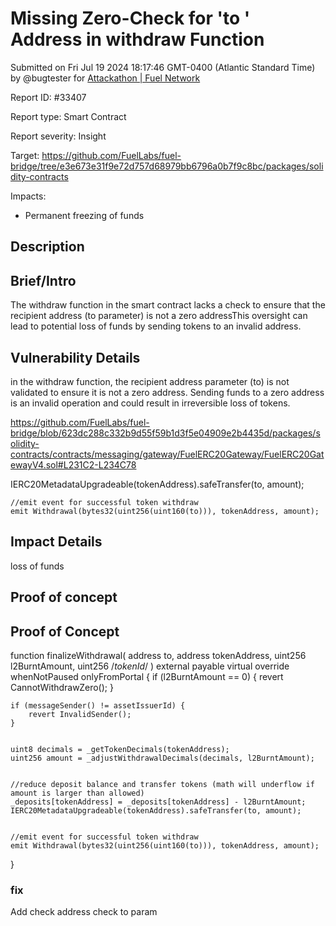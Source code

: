 
# Missing Zero-Check for 'to ' Address in withdraw Function

Submitted on Fri Jul 19 2024 18:17:46 GMT-0400 (Atlantic Standard Time) by @bugtester for [Attackathon | Fuel Network](https://immunefi.com/bounty/fuel-network-attackathon/)

Report ID: #33407

Report type: Smart Contract

Report severity: Insight

Target: https://github.com/FuelLabs/fuel-bridge/tree/e3e673e31f9e72d757d68979bb6796a0b7f9c8bc/packages/solidity-contracts

Impacts:
- Permanent freezing of funds

## Description
## Brief/Intro
The withdraw function in the smart contract lacks a check to ensure that the recipient address (to parameter) is not a zero addressThis oversight can lead to potential loss of funds by sending tokens to an invalid address.


## Vulnerability Details
in the withdraw function, the recipient address parameter (to) is not validated to ensure it is not a zero address. Sending funds to a zero address is an invalid operation and could result in irreversible loss of tokens.

https://github.com/FuelLabs/fuel-bridge/blob/623dc288c332b9d55f59b1d3f5e04909e2b4435d/packages/solidity-contracts/contracts/messaging/gateway/FuelERC20Gateway/FuelERC20GatewayV4.sol#L231C2-L234C78

 IERC20MetadataUpgradeable(tokenAddress).safeTransfer(to, amount);


    //emit event for successful token withdraw
    emit Withdrawal(bytes32(uint256(uint160(to))), tokenAddress, amount);
## Impact Details
loss of funds

        
## Proof of concept
## Proof of Concept

function finalizeWithdrawal(
    address to,
    address tokenAddress,
    uint256 l2BurntAmount,
    uint256 /*tokenId*/
) external payable virtual override whenNotPaused onlyFromPortal {
    if (l2BurntAmount == 0) {
        revert CannotWithdrawZero();
    }


    if (messageSender() != assetIssuerId) {
        revert InvalidSender();
    }


    uint8 decimals = _getTokenDecimals(tokenAddress);
    uint256 amount = _adjustWithdrawalDecimals(decimals, l2BurntAmount);


    //reduce deposit balance and transfer tokens (math will underflow if amount is larger than allowed)
    _deposits[tokenAddress] = _deposits[tokenAddress] - l2BurntAmount;
    IERC20MetadataUpgradeable(tokenAddress).safeTransfer(to, amount);


    //emit event for successful token withdraw
    emit Withdrawal(bytes32(uint256(uint160(to))), tokenAddress, amount);
}

### fix
Add check address check to param